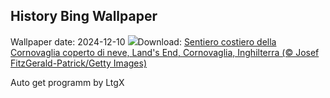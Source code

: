 ## History Bing Wallpaper
Wallpaper date: 2024-12-10
![](https://www.bing.com/th?id=OHR.CornwallSnow_IT-IT1356760467_UHD.jpg&w=1000)Download: [Sentiero costiero della Cornovaglia coperto di neve, Land's End, Cornovaglia, Inghilterra (© Josef FitzGerald-Patrick/Getty Images)](https://www.bing.com/th?id=OHR.CornwallSnow_IT-IT1356760467_UHD.jpg)

Auto get programm by LtgX
